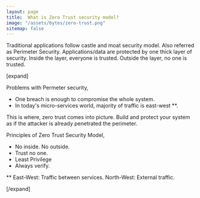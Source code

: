 ```yaml
---
layout: page
title:  What is Zero Trust security model?
image: "/assets/bytes/zero-trust.png"
sitemap: false
---
```


Traditional applications follow castle and moat security model. Also referred as Perimeter Security. Applications/data are protected by one thick layer of security. Inside the layer, everyone is trusted. Outside the layer, no one is trusted.

[expand]

Problems with Permeter security,

- One breach is enough to compromise the whole system.
- In today's micro-services world, majority of traffic is east-west **.

This is where, zero trust comes into picture. Build and protect your system as if the attacker is already penetrated the perimeter.

Principles of Zero Trust Security Model,

- No inside. No outside.
- Trust no one.
- Least Privilege
- Always verify.

** East-West: Traffic between services. North-West: External traffic.

[/expand]